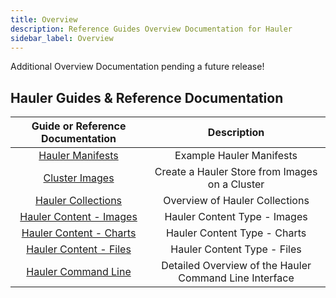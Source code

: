 ```yaml
---
title: Overview
description: Reference Guides Overview Documentation for Hauler
sidebar_label: Overview
---
```


Additional Overview Documentation pending a future release!

## Hauler Guides & Reference Documentation

|                Guide or Reference Documentation                |                      Description                       |
| :------------------------------------------------------------: | :----------------------------------------------------: |
|                 [Hauler Manifests](manifests)                  |                Example Hauler Manifests                |
|                [Cluster Images](cluster-images)                |     Create a Hauler Store from Images on a Cluster     |
| [Hauler Collections](hauler-collections/community-collections) |             Overview of Hauler Collections             |
|        [Hauler Content - Images](hauler-content/images)        |              Hauler Content Type - Images              |
|        [Hauler Content - Charts](hauler-content/charts)        |              Hauler Content Type - Charts              |
|         [Hauler Content - Files](hauler-content/files)         |              Hauler Content Type - Files               |
|           [Hauler Command Line](command-line/hauler)           | Detailed Overview of the Hauler Command Line Interface |
